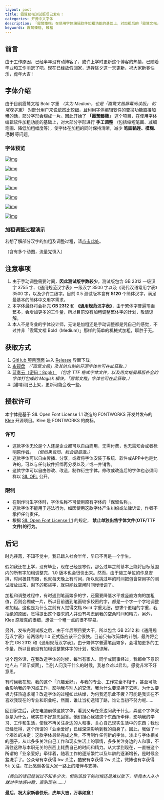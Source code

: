 ```yaml
---
layout: post
title: 霞鹜臻楷测试版现已发布！
categories: 开源中文字体
description: 「霞鹜臻楷」在使用字体编辑软件加粗功能的基础上，对加粗后的「霞鹜文楷」字体大部分字形进行手工调整（包括缩短笔画、减细笔画、降低加粗幅度等），使字体在加粗的同时保持清晰，减少笔画黏连、模糊、毛刺等问题。
keywords: 霞鹜臻楷, 臻楷
---
```


## 前言

由于工作原因，已经半年没有动博客了，或许上学时更新这个博客的热情，已随着毕业和工作消退了吧。现在已经放假回家，选择除夕这一天更新，祝大家新春快乐，虎年大吉！

## 字体介绍

由于目前霞鹜文楷 Bold 字重 *（实为 Medium，也是「霞鹜文楷屏幕阅读版」 的常规字重）* 对部分用户来说依然比较细，且利用字体编辑软件的变换功能直接加粗的话，部分字形会糊成一片。因此开始了 **「霞鹜臻楷」** 这个项目，在使用字体编辑软件加粗功能的基础上，对大部分字形进行 **手工调整** （包括缩短笔画、减细笔画、降低加粗幅度等），使字体在加粗的同时保持清晰，减少 **笔画黏连、模糊、毛刺** 等问题。

### 字体预览

[![img](https://raw.githubusercontent.com/lxgw/LxgwZhenKai/main/image/zhenkai-1.png)](https://raw.githubusercontent.com/lxgw/LxgwZhenKai/main/image/zhenkai-1.png)

[![img](https://raw.githubusercontent.com/lxgw/LxgwZhenKai/main/image/zhenkai-2.png)](https://raw.githubusercontent.com/lxgw/LxgwZhenKai/main/image/zhenkai-2.png)

[![img](https://raw.githubusercontent.com/lxgw/LxgwZhenKai/main/image/zhenkai-3.png)](https://raw.githubusercontent.com/lxgw/LxgwZhenKai/main/image/zhenkai-3.png)

[![img](https://raw.githubusercontent.com/lxgw/LxgwZhenKai/main/image/zhenkai-4.png)](https://raw.githubusercontent.com/lxgw/LxgwZhenKai/main/image/zhenkai-4.png)

[![img](https://raw.githubusercontent.com/lxgw/LxgwZhenKai/main/image/zhenkai-5.png)](https://raw.githubusercontent.com/lxgw/LxgwZhenKai/main/image/zhenkai-5.png)

[![img](https://raw.githubusercontent.com/lxgw/LxgwZhenKai/main/image/zhenkai-6.png)](https://raw.githubusercontent.com/lxgw/LxgwZhenKai/main/image/zhenkai-6.png)

[![img](https://raw.githubusercontent.com/lxgw/LxgwZhenKai/main/image/zhenkai-7.png)](https://raw.githubusercontent.com/lxgw/LxgwZhenKai/main/image/zhenkai-7.png)

### 加粗调整过程演示

若想了解部分汉字的加粗及调整过程，请[点击此处](https://weibo.com/6624339726/Lbdz1u0yH)。

（含有多个动图，流量党慎入）

## 注意事项

1. 由于手动调整需要时间，**因此测试版字数较少**。测试版包含 GB 2312 一级汉字 3755 字、《通用规范汉字表》一级汉字 3500 字以及《现代汉语常用字表》3500 字，以及少许二级字。目前 0.5 测试版本含有 **5120** 个简体汉字，满足最基本的简体中文用字需求。
2. 本字体最终将会补完 **GB 2312** 和 **《通用规范汉字表》**，由于繁体字普遍笔画繁多，会增加更多的工作量，所以目前没有加粗调整繁体字的计划，敬请谅解。
3. 本人不是专业的字体设计师，无论是加粗还是手动调整都是凭自己的感觉，不过并非「霞鹜文楷 Bold（Medium）」那样的简单的机械式加粗，聊胜于无。

## 获取方式

1. [GitHub 项目页面](https://github.com/lxgw/LxgwZhenKai) 进入 [Release](https://github.com/lxgw/LxgwZhenKai/releases/latest) 界面下载。
2. [永硕盘](http://lxgw.ys168.com/) *（「霞鹜文楷」及其他自制的开源字体也可在此获取。）*
3. [蓝奏云（密码：8ppk）](https://lxgw.lanzoui.com/b0cqwpt3i) *（包含 TTF 格式字体文件，以及用文楷屏幕版补全的字体打包成的 Magisk 模块。「霞鹜文楷」字体也可在此获取。）*
4. [猫啃网]已上架，更新可能会晚一些。

## 授权许可

本字体是基于 SIL Open Font License 1.1 改造的 FONTWORKS 开发并发布的 [Klee](https://github.com/fontworks-fonts/Klee) 开源项目。Klee 是 FONTWORKS 的商标。

### 许可

- 这款字体无论是个人还是企业都可以自由商用，无需付费，也无需知会或者标明原作者。 *（但如果告知，我会很感激。）*
- 这款字体可以自由传播、分享，或者将字体安装于系统、软件或APP中也是允许的，可以与任何软件捆绑再分发以及／或一并销售。
- 这款字体可以自由修改、改造，制作衍生字体。修改或改造后的字体也必须同样以 [SIL OFL](https://scripts.sil.org/OFL) 公开。

### 限制

- 在制作衍生字体时，字体名称不可使用原有字体的「保留名称」。
- 这款字体不能用于违法行为，如因使用这款字体产生纠纷或法律诉讼，作者不承担任何责任。
- 根据 [SIL Open Font License 1.1](https://scripts.sil.org/OFL) 的规定， **禁止单独出售字体文件(OTF/TTF文件)的行为。**

## 后记

时光荏苒，不知不觉中，我已踏入社会半年，早已不再是一个学生。

假如我还在上学，没有毕业，现在已经是寒假，那么过年之前基本上能将目标范围内的所有字加粗调整完，1.0 版本也会很快出来。然而，由于施工单位的作息安排，时间极其有限，也就每天晚上有时间，所以就挑过年的时间把包含常用字的测试版放出来，剩下的那些字，就只能找空闲时间慢慢调了。

加粗和调整过程中，有时遇到笔画繁多的字，还需要降低水平或竖直方向的加粗值，否则会糊成一片，所以目前遇到笔画较多较密的字，都是一个字一个字地调整和加粗。这也是为什么之前有人觉得文楷 Bold 字重太细，想求个更粗的字重，我拒绝的原因，觉得提出这个要求的人并没有考虑到我的空余时间和精力。另外，Klee 原版真的很细，想做一个粗一点的很不容易。

另外，发布完测试版之后，由于年后项目要大干，所以包含 GB 2312 和《通用规范汉字表》前两级的 1.0 正式版应该不会很快。目前只有改简体的计划，最终将会补完 GB 2312 和《通用规范汉字表》。由于繁体字普遍笔画繁多，会增加更多的工作量，所以目前没有加粗调整繁体字的计划，敬请谅解。

说个题外话，在我改造字体的时候，每当有家人、同学或同事经过，我都会下意识地点击「显示桌面」，当别人问我干什么的时候，我总会难以启齿，感觉非常不好意思。

有时候我在想，我的这个「兴趣爱好」，与我的专业、工作完全不相干，甚至可能会影响我的学习或工作，影响我与别人的交流，我为什么要坚持下去呢，为什么要极力狂热追求呢？改造字体的过程如此枯燥，为何我还乐此不疲？可能是我实在不喜欢我现在的专业和职业吧，然而，谁让当初选错了路，谁让当初不努力呢……

回到家之后，我在电脑前做这款字体，看到父母在旁边问我干什么，弄这个字体究竟是为什么，我实在不好意思回答。他们担心我被这个东西所牵绊，影响我的学习、工作和生活，使我不再关注身边的人和事、关心自己现实生活中的东西；我也已经觉得，这个所谓的「业余爱好」已经深深影响到我的自身了。因此，我做了一个艰难的决定：这款字体最终完成之后，不再制作任何新的字体，淡出与字体相关的圈子，从此多多关注自己工作和现实生活上的事情，多多关注身边的人和事，不再往这种与本职无关的东西上耗费自己的时间和精力。从大学到现在，一直被这个所谓的「业余爱好」牵绊着，随着工作的逐渐繁忙以及年龄的逐渐增长，是时候金盆洗手了。公众号有幸获得 5w 关注，酷安有幸获得 2w 关注，微博也有幸获得 5k 关注，在此感谢各位大家一路上的陪伴与支持。

*（类似的话已经说过不知多少次，但到该放下的时候还是难以放下，毕竟本人从小就对字体感兴趣，直到现在……）*

**最后，祝大家新春快乐，虎年大吉，万事如意！**

